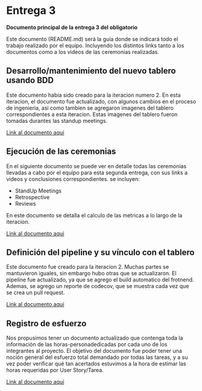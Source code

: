 # Entrega 3
**Documento principal de la entrega 3 del obligatorio**

Este documento (README.md) será la guía donde se indicará todo el trabajo realizado por el equipo.
Incluyendo los distintos links tanto a los documentos como a los videos de las ceremonias realizadas.

## Desarrollo/mantenimiento del nuevo tablero usando BDD
Este documento habia sido creado para la iteracion numero 2. En esta iteracion, el documento fue actualizado, con algunos cambios en el proceso de ingenieria,
asi como tambien se agregaron imagenes del tablero correspondientes a esta iteracion. 
Estas imagenes del tablero fueron tomadas durantes las standup meetings.

[Link al documento aquí](https://docs.google.com/document/d/1imqMjNtViad3SDm2T8tmBski47KfE04vNXkimJLCft8/edit?usp=sharing)

## Ejecución de las ceremonias
En el siguiente documento se puede ver en detalle todas las ceremonias llevadas a cabo por el equipo para esta segunda entrega,
con sus links a videos y conclusiones correspondientes.
se incluyen:
* StandUp Meetings
* Retrospective
* Reviews

En este documento se detalla el calculo de las metricas a lo largo de la iteracion.

[Link al documento aquí](https://docs.google.com/document/d/1VOAEusoqazxwoaA9mCd2puG_wpzIIZA0cUeztoufQtA/edit?usp=sharing)

## Definición del pipeline y su vínculo con el tablero
Este documento fue creado para la iteracion 2. Muchas partes se mantuvieron iguales, sin embargo hubo otras que se actualizaron.
El pipeline fue actualizado, ya que se agrego el build automatico del frotnend. Ademas, se agrego un reporte de codecov, que se muestra cada vez que se crea un pull request.

[Link al documento aquí](https://docs.google.com/document/d/1-kEcoShh8l3D1BgrhS1t0A4rZqvKWm9VDfEg3ZR0JiI/edit?usp=sharing)

## Registro de esfuerzo
Nos propusimos tener un documento actualizado que contenga toda la información de las horas-personadedicadas por cada uno de los integrantes al proyecto.
El objetivo del documento fue poder tener una noción general del esfuerzo total demandado por todas las tareas,
y a su vez poder verificar qué tan acertados estuvimos a la hora de estimar las horas requeridas por User Story/Tarea.

[Link al documento aquí](https://docs.google.com/spreadsheets/d/1v3LcyTUpKj_XPZGuETbqE5WLwMIYGPUel0LtCIyQP3s/edit?usp=sharing)

